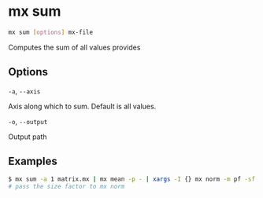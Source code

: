 # mx sum

```bash
mx sum [options] mx-file
```

Computes the sum of all values provides

## Options

`-a`, `--axis`

Axis along which to sum. Default is all values.

`-o`, `--output`

Output path

## Examples

```bash
$ mx sum -a 1 matrix.mx | mx mean -p - | xargs -I {} mx norm -m pf -sf {} -o pf.mx matrix.mx
# pass the size factor to mx norm
```
